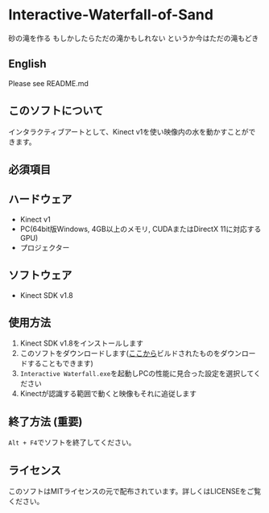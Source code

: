 # Interactive-Waterfall-of-Sand
砂の滝を作る もしかしたらただの滝かもしれない というか今はただの滝もどき

## English
Please see README.md

## このソフトについて
インタラクティブアートとして、Kinect v1を使い映像内の水を動かすことができます。  

## 必須項目
## ハードウェア
* Kinect v1
* PC(64bit版Windows, 4GB以上のメモリ, CUDAまたはDirectX 11に対応するGPU)
* プロジェクター

## ソフトウェア
* Kinect SDK v1.8

## 使用方法
1. Kinect SDK v1.8をインストールします
2. このソフトをダウンロードします([ここから](https://github.com/HyodaKazuaki/Interactive-Waterfall-of-Sand/releases)ビルドされたものをダウンロードすることもできます)
3. ``Interactive Waterfall.exe``を起動しPCの性能に見合った設定を選択してください
4. Kinectが認識する範囲で動くと映像もそれに追従します

## 終了方法 (**重要**)
``Alt + F4``でソフトを終了してください。

## ライセンス
このソフトはMITライセンスの元で配布されています。詳しくはLICENSEをご覧ください。